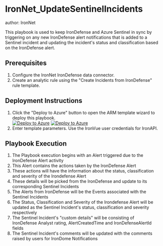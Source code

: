 # IronNet_UpdateSentinelIncidents
author: IronNet

This playbook is used to keep IronDefense and Azure Sentinel in sync by
triggering on any new IronDefense alert notifications that is added to a
Sentinel incident and updating the incident's status and classification based on
the IronDefense alert.

## Prerequisites
1. Configure the IronNet IronDefense data connector.
2. Create an analytic rule using the "Create Incidents from IronDefense" rule
   template.

## Deployment Instructions
1. Click the "Deploy to Azure" button to open the ARM template wizard to deploy
this playbook.<br>
[![Deploy to Azure](https://aka.ms/deploytoazurebutton)](https://portal.azure.com/#create/Microsoft.Template/uri/https%3A%2F%2Fraw.githubusercontent.com%2FAzure%2FAzure-Sentinel%2Fmaster%2FSolutions%2FIronNet%20IronDefense%2FPlaybooks%2FIronNet_UpdateSentinelIncidents%2Fazuredeploy.json) [![Deploy to Azure](https://aka.ms/deploytoazuregovbutton)](https://portal.azure.us/#create/Microsoft.Template/uri/https%3A%2F%2Fraw.githubusercontent.com%2FAzure%2FAzure-Sentinel%2Fmaster%2FSolutions%2FIronNet%20IronDefense%2FPlaybooks%2FIronNet_UpdateSentinelIncidents%2Fazuredeploy.json)
2. Enter template parameters. Use the IronVue user credentials for IronAPI.

## Playbook Execution
1. The Playbook execution begins with an Alert triggered due to the IronDefense
   Alert activity
2. This Alert contains the actions taken by the IronDefense Alert
3. These actions will have the information about the status, classification and
   severity of the Irondefense Alert
4. These details will be picked from the IronDefense and update to its corresponding
   Sentinel Incidents
5. The Alerts from IronDefense will be the Events associated with the Sentinel Incidents
6. The Status, Classification and Severity of the Irondefense Alert will be updated as
   the Sentinel Incident's status, classification and severity respectively
7. The Sentinel Incident's "custom details" will be consisting of IronDefense Analyst rating,
   AlertCreatedTime and IronDefenseAlertId fields
8. The Sentinel Incident's comments will be updated with the comments raised by users for IronDome Notifications
